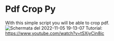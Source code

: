 # Pdf Crop Py
With this simple script you will be able to crop pdf.
![Schermata del 2022-11-05 19-13-07](https://user-images.githubusercontent.com/114728905/200134904-428eb807-2646-4452-a801-450a2065629c.png)
Tutorial: https://www.youtube.com/watch?v=tSXiyCin8ic
